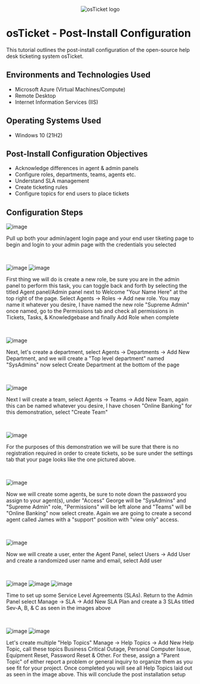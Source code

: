 <p align="center">
<img src="https://i.imgur.com/Clzj7Xs.png" alt="osTicket logo"/>
</p>

<h1>osTicket - Post-Install Configuration</h1>
This tutorial outlines the post-install configuration of the open-source help desk ticketing system osTicket.<br />


<h2>Environments and Technologies Used</h2>

- Microsoft Azure (Virtual Machines/Compute)
- Remote Desktop
- Internet Information Services (IIS)

<h2>Operating Systems Used </h2>

- Windows 10</b> (21H2)

<h2>Post-Install Configuration Objectives</h2>

- Acknowledge differences in agent & admin panels
- Configure roles, departments, teams, agents etc.
- Understand SLA management
- Create ticketing rules
- Configure topics for end users to place tickets

<h2>Configuration Steps</h2>

![image](https://github.com/user-attachments/assets/98fe4a78-c5a0-4614-8afc-401e0f5e7dfa)

<p>
Pull up both your admin/agent login page and your end user tiketing page to begin and login to your admin page with the credentials you selected
</p>
<br />

![image](https://github.com/user-attachments/assets/c8cab30e-6e42-4ff3-b485-68682325c6ca) ![image](https://github.com/user-attachments/assets/54c9e1c5-5398-4535-9825-b89151571b27)


<p>
First thing we will do is create a new role, be sure you are in the admin panel to perform this task, you can toggle back and forth by selecting the titled Agent panel/Admin panel next to Welcome "Your Name Here" at the top right of the page. Select Agents -> Roles -> Add new role. You may name it whatever you desire, I have named the new role "Supreme Admin" once named, go to the Permissions tab and check all permissions in Tickets, Tasks, & Knowledgebase and finally Add Role when complete
</p>
<br />

![image](https://github.com/user-attachments/assets/53db8705-36ab-417e-84ff-b52d18bc696f)

<p>
Next, let's create a department, select Agents -> Departments -> Add New Department, and we will create a "Top level department" named "SysAdmins" now select Create Department at the bottom of the page
</p>
<br />

![image](https://github.com/user-attachments/assets/9c1f1988-6765-43df-ae9d-72298cce8315)

<p>
Next I will create a team, select Agents -> Teams -> Add New Team, again this can be named whatever you desire, I have chosen "Online Banking" for this demonstration, select "Create Team"
</p>
<br />

![image](https://github.com/user-attachments/assets/74d28ba0-a6f2-4582-a344-bf571cb45a0d)

<p>
For the purposes of this demonstration we will be sure that there is no registration required in order to create tickets, so be sure under the settings tab that your page looks like the one pictured above.
</p>
<br />

![image](https://github.com/user-attachments/assets/c89a0028-ba7c-491f-9980-5a058e225cdc)

<p>
Now we will create some agents, be sure to note down the password you assign to your agent(s), under "Access" George will be "SysAdmins" and "Supreme Admin" role, "Permissions" will be left alone and "Teams" will be "Online Banking" now select create. Again we are going to create a second agent called James with a "support" position with "view only" access.
</p>
<br />

![image](https://github.com/user-attachments/assets/86767b63-0821-48f8-b6a3-8d0fa936283e)

<p>
Now we will create a user, enter the Agent Panel, select Users -> Add User and create a randomized user name and email, select Add user
</p>
<br />

![image](https://github.com/user-attachments/assets/913b224b-1af5-4264-b867-f167c0fcd9fa) ![image](https://github.com/user-attachments/assets/f4ccce25-e341-4951-9e91-4706fe36da89) ![image](https://github.com/user-attachments/assets/35115bcd-bcbf-4752-a7c5-8d86360bc37a)



<p>
Time to set up some Service Level Agreements (SLAs). Return to the Admin Panel select Manage -> SLA -> Add New SLA Plan and create a 3 SLAs titled Sev-A, B, & C as seen in the images above
</p>
<br />

![image](https://github.com/user-attachments/assets/c0976ab9-5eac-44a8-ada4-28e676d7c71d) ![image](https://github.com/user-attachments/assets/aec33ea3-3afb-433e-a167-350666fffd06)


<p>
Let's create multiple "Help Topics" Manage -> Help Topics -> Add New Help Topic, call these topics Business Critical Outage, Personal Computer Issue, Equipment Reset, Password Reset & Other. For these, assign a "Parent Topic" of either report a problem or general inquiry to organize them as you see fit for your project. Once completed you will see all Help Topics laid out as seen in the image above. This will conclude the post installation setup
</p>
<br />
